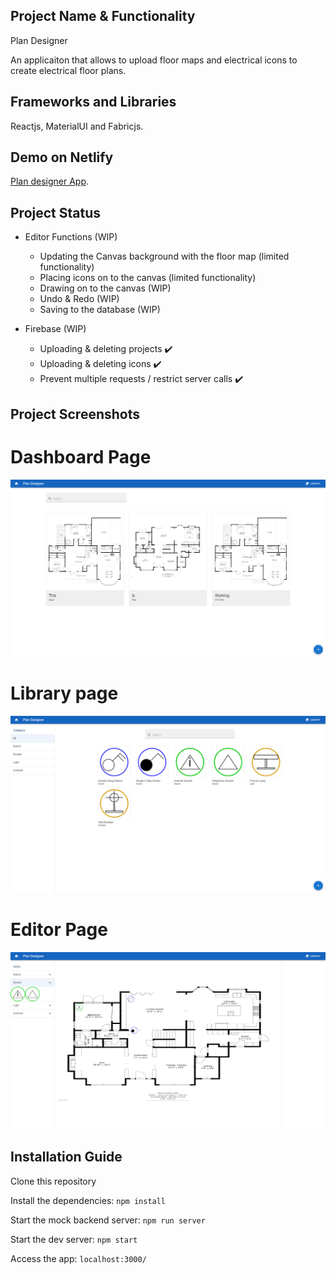 ## Project Name & Functionality

Plan Designer

An applicaiton that allows to upload floor maps and electrical 
icons to create electrical floor plans.

## Frameworks and Libraries
Reactjs, MaterialUI and Fabricjs.

## Demo on Netlify

[Plan designer App](https://plan-designer.netlify.app/).

## Project Status
* Editor Functions (WIP)
    - Updating the Canvas background with the floor map (limited functionality)
    - Placing icons on to the canvas (limited functionality)
    - Drawing on to the canvas (WIP)
    - Undo & Redo (WIP)
    - Saving to the database (WIP)

* Firebase (WIP)
    - Uploading & deleting projects :heavy_check_mark:
    - Uploading & deleting icons :heavy_check_mark:
    - Prevent multiple requests / restrict server calls :heavy_check_mark:

## Project Screenshots
# Dashboard Page
![Dashboard page](./screenshots/Dashboard.png "Dashboard page")

# Library page
![Library page](./screenshots/Library.png "Library page")

# Editor Page 
![Editor page](./screenshots/Editor.png "Editor page")


## Installation Guide

Clone this repository

Install the dependencies:
`npm install`

Start the mock backend server:
`npm run server`

Start the dev server:
`npm start`

Access the app:
`localhost:3000/`


